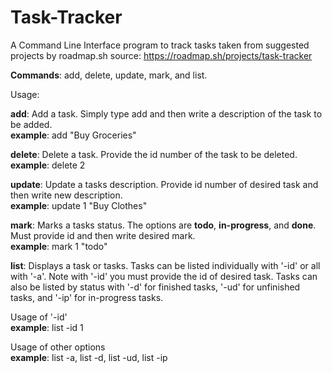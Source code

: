 # Task-Tracker
A Command Line Interface program to track tasks taken from suggested projects by roadmap.sh 
source: https://roadmap.sh/projects/task-tracker

**Commands**: add, delete, update, mark, and list.  

Usage:
  
  **add**:  Add a task.  Simply type add and then write a description of the task to be added.  
    **example**:
          add "Buy Groceries"


  **delete**:  Delete a task.  Provide the id number of the task to be deleted.  
    **example**: 
          delete 2


  **update**:  Update a tasks description.  Provide id number of desired task and then write new description.  
    **example**: 
          update 1 "Buy Clothes"


  **mark**:  Marks a tasks status.  The options are **todo**, **in-progress**, and **done**.  Must provide id and then write desired mark.  
    **example**: 
          mark 1 "todo"


  **list**:  Displays a task or tasks.  Tasks can be listed individually with '-id' or all with '-a'.  Note with '-id' you must provide the id of desired task.  Tasks can also be listed by status with '-d' for finished tasks, 
  '-ud' for unfinished tasks, and '-ip' for in-progress tasks.

  Usage of '-id'  
    **example**: 
          list -id 1

  Usage of other options  
    **example**: 
          list -a,
          list -d,
          list -ud,
          list -ip
